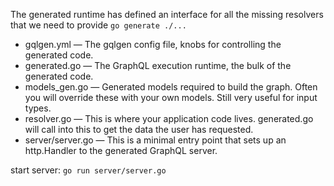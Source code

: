 
The generated runtime has defined an interface for all the missing resolvers that we need to provide
`go generate ./...`


- gqlgen.yml — The gqlgen config file, knobs for controlling the generated code.
- generated.go — The GraphQL execution runtime, the bulk of the generated code.
- models_gen.go — Generated models required to build the graph. Often you will override these with your own models. Still very useful for input types.
- resolver.go — This is where your application code lives. generated.go will call into this to get the data the user has requested.
- server/server.go — This is a minimal entry point that sets up an http.Handler to the generated GraphQL server.

start server: `go run server/server.go`